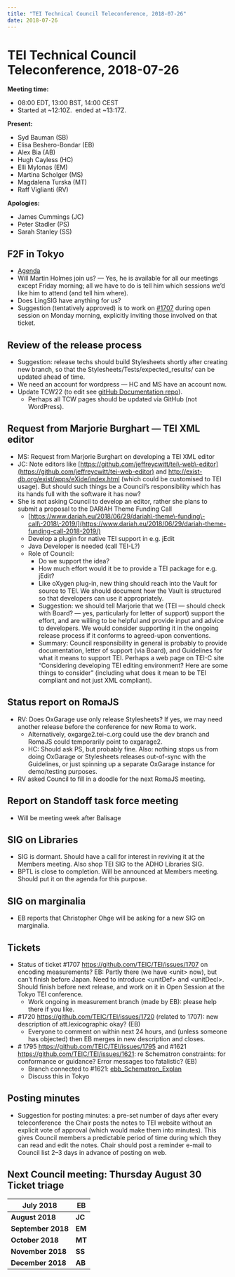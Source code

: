 ```yaml
---
title: "TEI Technical Council Teleconference, 2018-07-26"
date: 2018-07-26
---
```

# TEI Technical Council Teleconference, 2018-07-26
**Meeting time:**


* 08:00 EDT, 13:00 BST, 14:00 CEST
* Started at \~12:10Z.  ended at \~13:17Z.


**Present:**
* Syd Bauman (SB)
* Elisa Beshero\-Bondar (EB)
* Alex Bia (AB)
* Hugh Cayless (HC)
* Elli Mylonas (EM)
* Martina Scholger (MS)
* Magdalena Turska (MT)
* Raff Viglianti (RV)


**Apologies:**
* James Cummings (JC)
* Peter Stadler (PS)
* Sarah Stanley (SS)


F2F in Tokyo
------------


* [Agenda](https://tei-c.org/activities/council/meetings/tei-technical-council-f2f-tokyo-2018-09-07-08/)
* Will Martin Holmes join us? — Yes, he is available for all our meetings except Friday morning; all we have to do is tell him which sessions we’d like him to attend (and tell him where).
* Does LingSIG have anything for us?
* Suggestion (tentatively approved) is to work on [\#1707](https://github.com/TEIC/TEI/issues/1707) during open session on Monday morning, explicitly inviting those involved on that ticket.


Review of the release process
-----------------------------


* Suggestion: release techs should build Stylesheets shortly after creating new branch, so that the Stylesheets/Tests/expected\_results/ can be updated ahead of time.
* We need an account for wordpress — HC and MS have an account now.
* Update TCW22 (to edit see [gitHub Documentation repo](https://github.com/TEIC/Documentation)).
	+ Perhaps all TCW pages should be updated via GitHub (not WordPress).


Request from Marjorie Burghart — TEI XML editor
-----------------------------------------------


* MS: Request from Marjorie Burghart on developing a TEI XML editor
* JC: Note editors like [https://github.com/jeffreycwitt/tei\-web\-editor](https://github.com/jeffreycwitt/tei-web-editor) and [http://exist\-db.org/exist/apps/eXide/index.html](http://exist-db.org/exist/apps/eXide/index.html) (which could be customised to TEI usage). But should such things be a Council’s responsibility which has its hands full with the software it has now?
* She is not asking Council to develop an editor, rather she plans to submit a proposal to the DARIAH Theme Funding Call
	+ [https://www.dariah.eu/2018/06/29/dariah\-theme\-funding\-call\-2018\-2019/](https://www.dariah.eu/2018/06/29/dariah-theme-funding-call-2018-2019/)
	+ Develop a plugin for native TEI support in e.g. jEdit
	+ Java Developer is needed (call TEI\-L?)
	+ Role of Council:
		- Do we support the idea?
		- How much effort would it be to provide a TEI package for e.g. jEdit?
		- Like oXygen plug\-in, new thing should reach into the Vault for source to TEI. We should document how the Vault is structured so that developers can use it appropriately.
		- Suggestion: we should tell Marjorie that we (TEI — should check with Board? — yes, particularly for letter of support) support the effort, and are willing to be helpful and provide input and advice to developers. We would consider supporting it in the ongoing release process if it conforms to agreed\-upon conventions.
		- Summary: Council responsibility in general is probably to provide documentation, letter of support (via Board), and Guidelines for what it means to support TEI. Perhaps a web page on TEI\-C site “Considering developing TEI editing environment? Here are some things to consider” (including what does it mean to be TEI compliant and not just XML compliant).


Status report on RomaJS
-----------------------


* RV: Does OxGarage use only release Stylesheets? If yes, we may need another release before the conference for new Roma to work.
	+ Alternatively, oxgarge2\.tei\-c.org could use the dev branch and RomaJS could temporarily point to oxgarage2\.
	+ HC: Should ask PS, but probably fine. Also: nothing stops us from doing OxGarage or Stylesheets releases out\-of\-sync with the Guidelines, or just spinning up a separate OxGarage instance for demo/testing purposes.
* RV asked Council to fill in a doodle for the next RomaJS meeting.


Report on Standoff task force meeting
-------------------------------------


* Will be meeting week after Balisage


SIG on Libraries
----------------


* SIG is dormant. Should have a call for interest in reviving it at the Members meeting. Also shop TEI SIG to the ADHO Libraries SIG.
* BPTL is close to completion. Will be announced at Members meeting. Should put it on the agenda for this purpose.


SIG on marginalia
-----------------


* EB reports that Christopher Ohge will be asking for a new SIG on marginalia.


Tickets
-------


* Status of ticket \#1707 <https://github.com/TEIC/TEI/issues/1707> on encoding measurements? EB: Partly there (we have \<unit\> now), but can’t finish before Japan. Need to introduce \<unitDef\> and \<unitDecl\>. Should finish before next release, and work on it in Open Session at the Tokyo TEI conference.
	+ Work ongoing in measurement branch (made by EB): please help there if you like.
* \#1720 <https://github.com/TEIC/TEI/issues/1720> (related to 1707\): new description of att.lexicographic okay? (EB)
	+ Everyone to comment on within next 24 hours, and (unless someone has objected) then EB merges in new description and closes.
* \# 1795 <https://github.com/TEIC/TEI/issues/1795> and \#1621 <https://github.com/TEIC/TEI/issues/1621>: re Schematron constraints: for conformance or guidance? Error messages too fatalistic? (EB)
	+ Branch connected to \#1621: [ebb\_Schematron\_Explan](https://github.com/TEIC/TEI/compare/ebb_Schematron_Explan)
	+ Discuss this in Tokyo


Posting minutes
---------------


* Suggestion for posting minutes: a pre\-set number of days after every teleconference  the Chair posts the notes to TEI website without an explicit vote of approval (which would make them into minutes). This gives Council members a predictable period of time during which they can read and edit the notes. Chair should post a reminder e\-mail to Council list 2–3 days in advance of posting on web.


Next Council meeting: Thursday August 30
Ticket triage
-------------




| **July 2018** | **EB** |
| --- | --- |
| **August 2018** | **JC** |
| **September 2018** | **EM** |
| **October 2018** | **MT** |
| **November 2018** | **SS** |
| **December 2018** | **AB** |


 